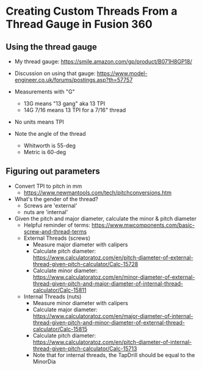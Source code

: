 # Creating Custom Threads From a Thread Gauge in Fusion 360

## Using the thread gauge

* My thread gauge: https://smile.amazon.com/gp/product/B071H8GP18/ 
* Discussion on using that gauge: https://www.model-engineer.co.uk/forums/postings.asp?th=57757

* Measurements with "G"
    * 13G means "13 gang" aka 13 TPI
    * 14G 7/16 means 13 TPI for a 7/16" thread
* No units means TPI
* Note the angle of the thread
    * Whitworth is 55-deg
    * Metric is 60-deg

## Figuring out parameters

* Convert TPI to pitch in mm
    * https://www.newmantools.com/tech/pitchconversions.htm
* What's the gender of the thread?
    * Screws are 'external'
    * nuts are 'internal'
* Given the pitch and major diameter, calculate the minor & pitch diameter
    * Helpful reminder of terms: https://www.mwcomponents.com/basic-screw-and-thread-terms
    * External Threads (screws)
        * Measure major diameter with calipers
        * Calculate pitch diameter: https://www.calculatoratoz.com/en/pitch-diameter-of-external-thread-given-pitch-calculator/Calc-15728
        * Calculate minor diameter: https://www.calculatoratoz.com/en/minor-diameter-of-external-thread-given-pitch-and-major-diameter-of-internal-thread-calculator/Calc-15811
    * Internal Threads (nuts)
        * Measure minor diameter with calipers
        * Calculate major diameter: https://www.calculatoratoz.com/en/major-diameter-of-internal-thread-given-pitch-and-minor-diameter-of-external-thread-calculator/Calc-15815
        * Calculate pitch diameter: https://www.calculatoratoz.com/en/pitch-diameter-of-internal-thread-given-pitch-calculator/Calc-15713
        * Note that for internal threads, the TapDrill should be equal to the MinorDia